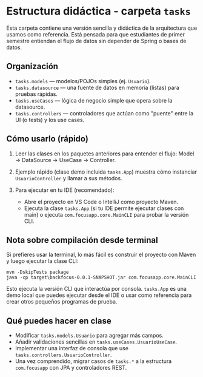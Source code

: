 Estructura didáctica - carpeta `tasks`
=====================================

Esta carpeta contiene una versión sencilla y didáctica de la arquitectura que usamos como referencia.
Está pensada para que estudiantes de primer semestre entiendan el flujo de datos sin depender de Spring o bases de datos.

Organización
------------

- `tasks.models` — modelos/POJOs simples (ej. `Usuario`).
- `tasks.datasource` — una fuente de datos en memoria (listas) para pruebas rápidas.
- `tasks.useCases` — lógica de negocio simple que opera sobre la datasource.
- `tasks.controllers` — controladores que actúan como "puente" entre la UI (o tests) y los use cases.

Cómo usarlo (rápido)
--------------------

1) Leer las clases en los paquetes anteriores para entender el flujo: Model -> DataSource -> UseCase -> Controller.

2) Ejemplo rápido (clase demo incluida `tasks.App`) muestra cómo instanciar `UsuarioController` y llamar a sus métodos.

3) Para ejecutar en tu IDE (recomendado):
   - Abre el proyecto en VS Code o IntelliJ como proyecto Maven.
   - Ejecuta la clase `tasks.App` (si tu IDE permite ejecutar clases con main) o ejecuta `com.focusapp.core.MainCLI` para probar la versión CLI.

Nota sobre compilación desde terminal
-----------------------------------

Si prefieres usar la terminal, lo más fácil es construir el proyecto con Maven y luego ejecutar la clase CLI:

    mvn -DskipTests package
    java -cp target\backfocus-0.0.1-SNAPSHOT.jar com.focusapp.core.MainCLI

Esto ejecuta la versión CLI que interactúa por consola. `tasks.App` es una demo local que puedes ejecutar desde el IDE o usar como referencia para crear otros pequeños programas de prueba.

Qué puedes hacer en clase
-------------------------

- Modificar `tasks.models.Usuario` para agregar más campos.
- Añadir validaciones sencillas en `tasks.useCases.UsuarioUseCase`.
- Implementar una interfaz de consola que use `tasks.controllers.UsuarioController`.
- Una vez comprendido, migrar casos de `tasks.*` a la estructura `com.focusapp` con JPA y controladores REST.
